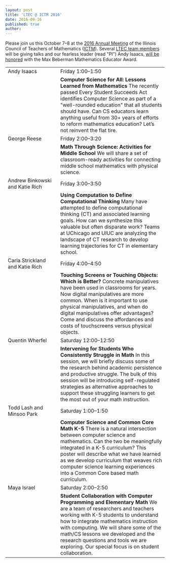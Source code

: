 ```yaml
---
layout: post
title: 'LTEC @ ICTM 2016'
date: 2016-09-16
published: true
author: 
---
```

Please join us this October 7–8 at the [2016 Annual Meeting](http://www.ictm.org/index.php?option=com_jevents&task=icalevent.detail&evid=1) of the Illinois Council of Teachers of Mathematics ([ICTM](http://www.ictm.org/)). Several [LTEC team members](http://everydaycomputing.org/about/) will be giving talks and our fearless leader (read "PI") Andy Isaacs, [will be honored](http://www.ictm.org/ictm-awards) with the Max Beberman Mathematics Educator Award.
<!--excerpt-->
<table>
  <tr>
    <td style="width: 150px">Andy Isaacs</td><td>Friday 1:00–1:50</td>
  </tr>
  <tr>
    <td><img src="http://everydaycomputing.org/static/img/portfolio/Isaacs.jpg" class="img-circle timeline-image" alt=""></td>
    <td><b>Computer Science for All: Lessons Learned from Mathematics</b>
The recently passed Every Student Succeeds Act identifies Computer Science as part of a "well-rounded education" that all students should have. Can CS educators learn anything useful from 30+ years of efforts to reform mathematics education? Let’s not reinvent the flat tire.</td>
  </tr>
  
  <tr>
    <td>George Reese</td><td>Friday 2:00–3:20</td>
  </tr>
  <tr>
    <td><img src="http://everydaycomputing.org/static/img/portfolio/reese.jpg" class="img-circle timeline-image" alt=""></td>
    <td><b>Math Through Science: Activities for Middle School</b>
We will share a set of classroom-ready activities for connecting middle school mathematics with physical science.</td>
  </tr>
  
  <tr>
    <td>Andrew Binkowski and Katie Rich</td>
    <td>Friday 3:00–3:50</td>
  </tr>
  <tr>
    <td><img src="http://everydaycomputing.org/static/img/portfolio/andrewb.jpg" class="img-circle timeline-image" alt="">
    <img src="http://everydaycomputing.org/static/img/portfolio/rich.jpg" class="img-circle timeline-image" alt="">
</td>
    <td><b>Using Computation to Define Computational Thinking</b>
Many have attempted to define computational thinking (CT) and associated learning goals. How can we synthesize this valuable but often disparate work? Teams at UChicago and UIUC are analyzing the landscape of CT research to develop learning trajectories for CT in elementary school.</td>
  </tr>
  
  <tr>
    <td>Carla Strickland and Katie Rich</td><td>Friday 4:00–4:50</td>
  </tr>
  <tr>
   <td><img src="http://everydaycomputing.org/static/img/portfolio/carla.jpg" class="img-circle timeline-image" alt="">
    <img src="http://everydaycomputing.org/static/img/portfolio/rich.jpg" class="img-circle timeline-image" alt="">
</td>
    <td><b>Touching Screens or Touching Objects: Which is Better?</b>
Concrete manipulatives have been used in classrooms for years. Now digital manipulatives are more common. When is it important to use physical manipulatives, and when do digital manipulatives offer advantages? Come and discuss the affordances and costs of touchscreens versus physical objects.</td>
  </tr>
  
  <tr>
    <td>Quentin Wherfel</td><td>Saturday 12:00–12:50</td>
  </tr>
  <tr>
   <td><img src="http://everydaycomputing.org/static/img/portfolio/Wherfel.jpg" class="img-circle timeline-image" alt=""></td>
    <td><b>Intervening for Students Who Consistently Struggle in Math</b>
In this session, we will briefly discuss some of the research behind academic persistence and productive struggle. The bulk of this session will be introducing self-regulated strategies as alternative approaches to support these struggling learners to get the most out of your math instruction.</td>
  </tr>
  
  <tr>
    <td>Todd Lash and Minsoo Park</td><td>Saturday 1:00–1:50</td>
  </tr>
  <tr>
  <td><img src="http://everydaycomputing.org/static/img/portfolio/lash.jpeg" class="img-circle timeline-image" alt=""></td>
    <td><b>Computer Science and Common Core Math K-5</b>
There is a natural intersection between computer science and mathematics.  Can the two be meaningfully integrated in a K-5 curriculum?  This poster will describe what we have learned as we develop curriculum that weaves rich computer science learning experiences into a Common Core based math curriculum.
</td>
  </tr>
 
  <tr>
    <td>Maya Israel</td>
    <td>Saturday 2:00–2:50</td>
  </tr>
  <tr>
    <td><img src="http://everydaycomputing.org/static/img/portfolio/Maya.png" class="img-circle timeline-image" alt=""></td>
    <td><b>Student Collaboration with Computer Programming and Elementary Math</b>
We are a team of researchers and teachers working with K-5 students to understand how to integrate mathematics instruction with computing. We will share some of the math/CS lessons we developed and the research questions and tools we are exploring. Our special focus is on student collaboration.</td>
  </tr>
</table>


